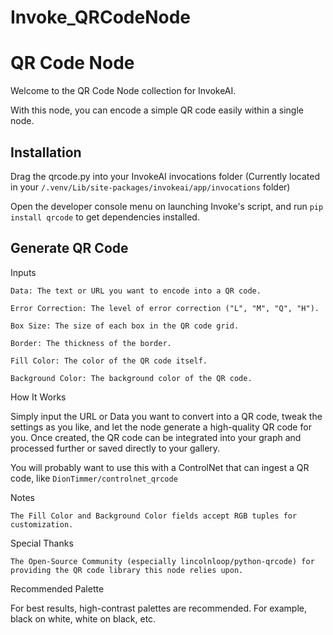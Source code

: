 # Invoke_QRCodeNode

# QR Code Node

Welcome to the QR Code Node collection for InvokeAI.

With this node, you can encode a simple QR code easily within a single node.

## Installation

Drag the qrcode.py into your InvokeAI invocations folder (Currently located in your `/.venv/Lib/site-packages/invokeai/app/invocations` folder)

Open the developer console menu on launching Invoke's script, and run `pip install qrcode` to get dependencies installed.

## Generate QR Code

Inputs

    Data: The text or URL you want to encode into a QR code.

    Error Correction: The level of error correction ("L", "M", "Q", "H").

    Box Size: The size of each box in the QR code grid.

    Border: The thickness of the border.

    Fill Color: The color of the QR code itself.

    Background Color: The background color of the QR code.

How It Works

Simply input the URL or Data you want to convert into a QR code, tweak the settings as you like, and let the node generate a high-quality QR code for you. Once created, the QR code can be integrated into your graph and processed further or saved directly to your gallery.

You will probably want to use this with a ControlNet that can ingest a QR code, like `DionTimmer/controlnet_qrcode` 

Notes

    The Fill Color and Background Color fields accept RGB tuples for customization.

Special Thanks

    The Open-Source Community (especially lincolnloop/python-qrcode) for providing the QR code library this node relies upon.

Recommended Palette

For best results, high-contrast palettes are recommended. For example, black on white, white on black, etc.

